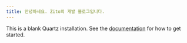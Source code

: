 ```yaml
---
title: 안녕하세요. Zito의 개발 블로그입니다.
---
```


This is a blank Quartz installation.
See the [documentation](https://quartz.jzhao.xyz) for how to get started.

